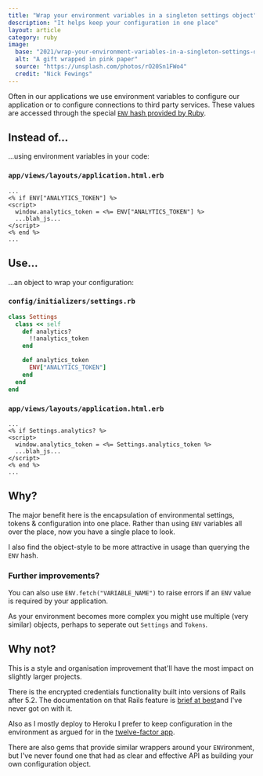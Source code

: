 ```yaml
---
title: "Wrap your environment variables in a singleton settings object"
description: "It helps keep your configuration in one place"
layout: article
category: ruby
image:
  base: "2021/wrap-your-environment-variables-in-a-singleton-settings-object"
  alt: "A gift wrapped in pink paper"
  source: "https://unsplash.com/photos/rO20Sn1FWo4"
  credit: "Nick Fewings"
---
```


Often in our applications we use environment variables to configure our application or to configure connections to third party services. These values are accessed through the special [`ENV` hash provided by Ruby](https://ruby-doc.org/core-3.0.1/ENV.html).


## Instead of...

...using environment variables in your code:

### `app/views/layouts/application.html.erb`

```erb
...
<% if ENV["ANALYTICS_TOKEN"] %>
<script>
  window.analytics_token = <%= ENV["ANALYTICS_TOKEN"] %>
  ...blah_js...
</script>
<% end %>
...
```


## Use...

...an object to wrap your configuration:

### `config/initializers/settings.rb`

```ruby
class Settings
  class << self
    def analytics?
      !!analytics_token
    end

    def analytics_token
      ENV["ANALYTICS_TOKEN"]
    end
  end
end
```


### `app/views/layouts/application.html.erb`

```erb
...
<% if Settings.analytics? %>
<script>
  window.analytics_token = <%= Settings.analytics_token %>
  ...blah_js...
</script>
<% end %>
...
```


## Why?

The major benefit here is the encapsulation of environmental settings, tokens & configuration into one place. Rather than using `ENV` variables all over the place, now you have a single place to look.

I also find the object-style to be more attractive in usage than querying the `ENV` hash.


### Further improvements?

You can also use `ENV.fetch("VARIABLE_NAME")` to raise errors if an `ENV` value is required by your application.

As your environment becomes more complex you might use multiple (very similar) objects, perhaps to seperate out `Settings` and `Tokens`.


## Why not?

This is a style and organisation improvement that'll have the most impact on slightly larger projects.

There is the encrypted credentials functionality built into versions of Rails after 5.2. The documentation on that Rails feature is [brief at best](https://guides.rubyonrails.org/security.html#environmental-security)and I've never got on with it.

Also as I mostly deploy to Heroku I prefer to keep configuration in the environment as argued for in the [twelve-factor app](https://12factor.net).

There are also gems that provide similar wrappers around your `ENV`ironment, but I've never found one that had as clear and effective API as building your own configuration object.

